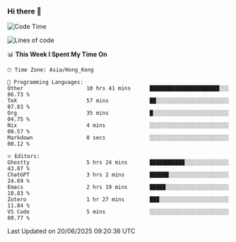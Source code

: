 ### Hi there 👋

<!--
**nicehiro/nicehiro** is a ✨ _special_ ✨ repository because its `README.md` (this file) appears on your GitHub profile.

Here are some ideas to get you started:

- 🔭 I’m currently working on ...
- 🌱 I’m currently learning ...
- 👯 I’m looking to collaborate on ...
- 🤔 I’m looking for help with ...
- 💬 Ask me about ...
- 📫 How to reach me: ...
- 😄 Pronouns: ...
- ⚡ Fun fact: ...
-->

<!--START_SECTION:waka-->
![Code Time](http://img.shields.io/badge/Code%20Time-741%20hrs%2019%20mins-blue)

![Lines of code](https://img.shields.io/badge/From%20Hello%20World%20I%27ve%20Written-1.7%20million%20lines%20of%20code-blue)

📊 **This Week I Spent My Time On** 

```text
🕑︎ Time Zone: Asia/Hong_Kong

💬 Programming Languages: 
Other                    10 hrs 41 mins      ██████████████████████░░░   86.73 % 
TeX                      57 mins             ██░░░░░░░░░░░░░░░░░░░░░░░   07.83 % 
Org                      35 mins             █░░░░░░░░░░░░░░░░░░░░░░░░   04.75 % 
Nix                      4 mins              ░░░░░░░░░░░░░░░░░░░░░░░░░   00.57 % 
Markdown                 0 secs              ░░░░░░░░░░░░░░░░░░░░░░░░░   00.12 % 

🔥 Editors: 
Ghostty                  5 hrs 24 mins       ███████████░░░░░░░░░░░░░░   43.87 % 
ChatGPT                  3 hrs 2 mins        ██████░░░░░░░░░░░░░░░░░░░   24.69 % 
Emacs                    2 hrs 19 mins       █████░░░░░░░░░░░░░░░░░░░░   18.83 % 
Zotero                   1 hr 27 mins        ███░░░░░░░░░░░░░░░░░░░░░░   11.84 % 
VS Code                  5 mins              ░░░░░░░░░░░░░░░░░░░░░░░░░   00.77 % 
```


 Last Updated on 20/06/2025 09:20:36 UTC
<!--END_SECTION:waka-->
